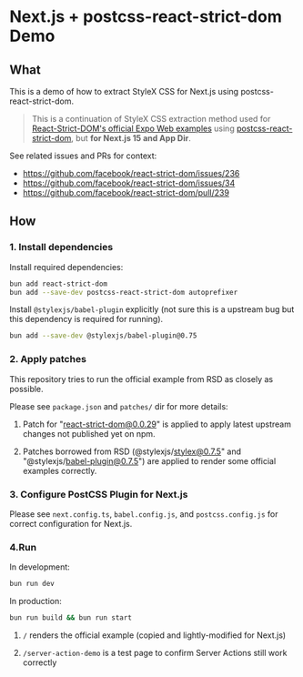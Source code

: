 # Next.js + postcss-react-strict-dom Demo

## What
This is a demo of how to extract StyleX CSS for Next.js using postcss-react-strict-dom.

> This is a continuation of StyleX CSS extraction method used for [React-Strict-DOM's official Expo Web examples](https://github.com/facebook/react-strict-dom) using [postcss-react-strict-dom](https://github.com/javascripter/postcss-react-strict-dom), but **for Next.js 15 and App Dir**.

See related issues and PRs for context:

- https://github.com/facebook/react-strict-dom/issues/236
- https://github.com/facebook/react-strict-dom/issues/34
- https://github.com/facebook/react-strict-dom/pull/239

## How

### 1. Install dependencies

Install required dependencies:

```bash
bun add react-strict-dom
bun add --save-dev postcss-react-strict-dom autoprefixer
```

Install `@stylexjs/babel-plugin` explicitly (not sure this is a upstream bug but this dependency is required for running).

```bash
bun add --save-dev @stylexjs/babel-plugin@0.75
```

### 2. Apply patches

This repository tries to run the official example from RSD as closely as possible.

Please see `package.json` and `patches/` dir for more details:

1. Patch for "react-strict-dom@0.0.29" is applied to apply latest upstream changes not published yet on npm.

1. Patches borrowed from RSD (@stylexjs/stylex@0.7.5" and "@stylexjs/babel-plugin@0.7.5") are applied to render some official examples correctly.

### 3. Configure PostCSS Plugin for Next.js

Please see `next.config.ts`, `babel.config.js`, and `postcss.config.js` for correct configuration for Next.js.

### 4.Run

In development:

```bash
bun run dev
```

In production:

```bash
bun run build && bun run start
```

1. `/` renders the official example (copied and lightly-modified for Next.js)

2. `/server-action-demo` is a test page to confirm Server Actions still work correctly

